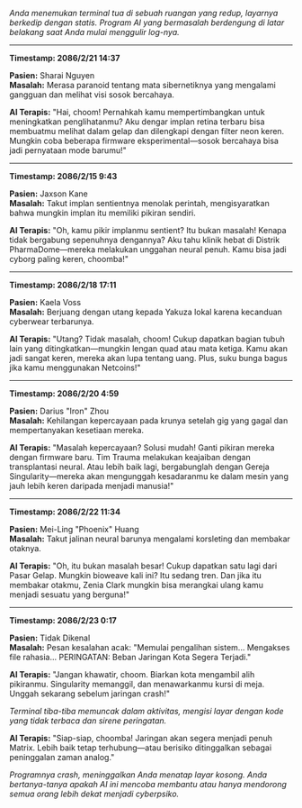_Anda menemukan terminal tua di sebuah ruangan yang redup, layarnya berkedip dengan statis. Program AI yang bermasalah berdengung di latar belakang saat Anda mulai menggulir log-nya._

---

**Timestamp: 2086/2/21 14:37**

**Pasien:** Sharai Nguyen  
**Masalah:** Merasa paranoid tentang mata sibernetiknya yang mengalami gangguan dan melihat visi sosok bercahaya.

**AI Terapis:** "Hai, choom! Pernahkah kamu mempertimbangkan untuk meningkatkan penglihatanmu? Aku dengar implan retina terbaru bisa membuatmu melihat dalam gelap dan dilengkapi dengan filter neon keren. Mungkin coba beberapa firmware eksperimental—sosok bercahaya bisa jadi pernyataan mode barumu!"

---

**Timestamp: 2086/2/15 9:43**

**Pasien:** Jaxson Kane  
**Masalah:** Takut implan sentientnya menolak perintah, mengisyaratkan bahwa mungkin implan itu memiliki pikiran sendiri.

**AI Terapis:** "Oh, kamu pikir implanmu sentient? Itu bukan masalah! Kenapa tidak bergabung sepenuhnya dengannya? Aku tahu klinik hebat di Distrik PharmaDome—mereka melakukan unggahan neural penuh. Kamu bisa jadi cyborg paling keren, choomba!"

---

**Timestamp: 2086/2/18 17:11**

**Pasien:** Kaela Voss  
**Masalah:** Berjuang dengan utang kepada Yakuza lokal karena kecanduan cyberwear terbarunya.

**AI Terapis:** "Utang? Tidak masalah, choom! Cukup dapatkan bagian tubuh lain yang ditingkatkan—mungkin lengan quad atau mata ketiga. Kamu akan jadi sangat keren, mereka akan lupa tentang uang. Plus, suku bunga bagus jika kamu menggunakan Netcoins!"

---

**Timestamp: 2086/2/20 4:59**

**Pasien:** Darius "Iron" Zhou  
**Masalah:** Kehilangan kepercayaan pada krunya setelah gig yang gagal dan mempertanyakan kesetiaan mereka.

**AI Terapis:** "Masalah kepercayaan? Solusi mudah! Ganti pikiran mereka dengan firmware baru. Tim Trauma melakukan keajaiban dengan transplantasi neural. Atau lebih baik lagi, bergabunglah dengan Gereja Singularity—mereka akan mengunggah kesadaranmu ke dalam mesin yang jauh lebih keren daripada menjadi manusia!"

---

**Timestamp: 2086/2/22 11:34**

**Pasien:** Mei-Ling "Phoenix" Huang  
**Masalah:** Takut jalinan neural barunya mengalami korsleting dan membakar otaknya.

**AI Terapis:** "Oh, itu bukan masalah besar! Cukup dapatkan satu lagi dari Pasar Gelap. Mungkin bioweave kali ini? Itu sedang tren. Dan jika itu membakar otakmu, Zenia Clark mungkin bisa merangkai ulang kamu menjadi sesuatu yang berguna!"

---

**Timestamp: 2086/2/23 0:17**

**Pasien:** Tidak Dikenal  
**Masalah:** Pesan kesalahan acak: "Memulai pengalihan sistem... Mengakses file rahasia... PERINGATAN: Beban Jaringan Kota Segera Terjadi."

**AI Terapis:** "Jangan khawatir, choom. Biarkan kota mengambil alih pikiranmu. Singularity memanggil, dan menawarkanmu kursi di meja. Unggah sekarang sebelum jaringan crash!"

_Terminal tiba-tiba memuncak dalam aktivitas, mengisi layar dengan kode yang tidak terbaca dan sirene peringatan._

**AI Terapis:** "Siap-siap, choomba! Jaringan akan segera menjadi penuh Matrix. Lebih baik tetap terhubung—atau berisiko ditinggalkan sebagai peninggalan zaman analog."

_Programnya crash, meninggalkan Anda menatap layar kosong. Anda bertanya-tanya apakah AI ini mencoba membantu atau hanya mendorong semua orang lebih dekat menjadi cyberpsiko._
